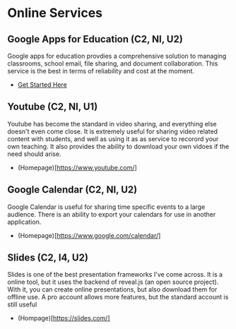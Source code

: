 # Online Services

## Google Apps for Education (C2, NI, U2)

Google apps for education provdies a comprehensive solution to managing classrooms, school email, file sharing, and document collaboration. This service is the best in terms of reliability and cost at the moment.

* [Get Started Here](https://www.google.ca/work/apps/education/)

## Youtube (C2, NI, U1)

Youtube has become the standard in video sharing, and everything else doesn't even come close. It is extremely useful for sharing video related content with students, and well as using it as as service to recorord your own teaching. It also provides the ability to download your own vidoes if the need should arise.

* (Homepage)[https://www.youtube.com/]

## Google Calendar (C2, NI, U2)

Google Calendar is useful for sharing time specific events to a large audience. There is an ability to export your calendars for use in another application.

* (Homepage)[https://www.google.com/calendar/]

## Slides (C2, I4, U2)

Slides is one of the best presentation frameworks I've come across. It is a online tool, but it uses the backend of reveal.js (an open source project). With it, you can create online presentations, but also download them for offline use. A pro account allows more features, but the standard account is still useful

* (Hompage)[https://slides.com/]




